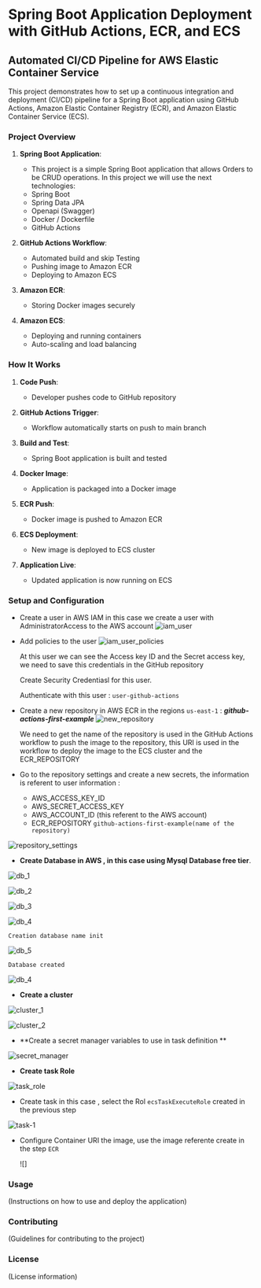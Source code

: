 # Spring Boot Application Deployment with GitHub Actions, ECR, and ECS

## Automated CI/CD Pipeline for AWS Elastic Container Service

This project demonstrates how to set up a continuous integration and deployment (CI/CD) pipeline for a Spring Boot application using GitHub Actions, Amazon Elastic Container Registry (ECR), and Amazon Elastic Container Service (ECS).

### Project Overview

1. **Spring Boot Application**: 
   - This project is a simple Spring Boot application that allows Orders to be CRUD operations.
   In this project we will use the next technologies:
   - Spring Boot
   - Spring Data JPA
   - Openapi (Swagger)
   - Docker / Dockerfile
   - GitHub Actions

   


2. **GitHub Actions Workflow**:
   - Automated build and skip Testing
   - Pushing image to Amazon ECR
   - Deploying to Amazon ECS


3. **Amazon ECR**:
   - Storing Docker images securely

4. **Amazon ECS**:
   - Deploying and running containers
   - Auto-scaling and load balancing

### How It Works

1. **Code Push**: 
   - Developer pushes code to GitHub repository

2. **GitHub Actions Trigger**:
   - Workflow automatically starts on push to main branch

3. **Build and Test**:
   - Spring Boot application is built and tested

4. **Docker Image**:
   - Application is packaged into a Docker image

5. **ECR Push**:
   - Docker image is pushed to Amazon ECR

6. **ECS Deployment**:
   - New image is deployed to ECS cluster

7. **Application Live**:
   - Updated application is now running on ECS

### Setup and Configuration
- Create a user in AWS IAM in this case we create a user with AdministratorAccess to the AWS account
![iam_user](./images/iam_user.png)

- Add policies to the user
![iam_user_policies](./images/iam_user_policies.png)

  At this user we can see the Access key ID and the Secret access key, we need to save this credentials in the GitHub repository

  Create Security Credentiasl for this user.

  Authenticate with this user : ```user-github-actions```

- Create a new repository in AWS ECR in the regions ```us-east-1``` : 
  ***github-actions-first-example***
![new_repository](./images/ecr.png)
 
  We need to get the name of the repository is used in the GitHub Actions workflow to push the image to the repository, this URI is used in the workflow to deploy the image to the ECS cluster and the ECR_REPOSITORY

- Go to the repository settings and create a new secrets, the information is referent to user information :
  * AWS_ACCESS_KEY_ID 
  * AWS_SECRET_ACCESS_KEY
  * AWS_ACCOUNT_ID (this referent to the AWS account) 
  * ECR_REPOSITORY ```github-actions-first-example(name of the repository)```

![repository_settings](./images/github_security_21.png)


- **Create Database in AWS , in this case using Mysql Database free tier**.

![db_1](./images/db-1.png)

![db_2](./images/db-2.png)

![db_3](./images/db-3.png)


![db_4](./images/db-4.png)


```Creation database name init```

![db_5](./images/db-5.png)

```Database created```

![db_4](./images/db-6.png)


- **Create a cluster**

![cluster_1](./images/cluster-1.png)

![cluster_2](./images/cluster-2.png)


- **Create a secret manager variables to use in task definition **

![secret_manager](./images/secret-manager.png)

- **Create task Role** 
  
![task_role](./images/create-task-role.png)

- Create task in this case , select the Rol ```ecsTaskExecuteRole``` created in the previous step
  
![task-1](./images/task-1.png)



* Configure Container
  URI the image, use the image referente create in the step ```ECR```

  ![]

 

### Usage

(Instructions on how to use and deploy the application)

### Contributing

(Guidelines for contributing to the project)

### License

(License information)

